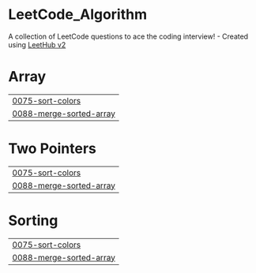 # LeetCode_Algorithm
A collection of LeetCode questions to ace the coding interview! - Created using [LeetHub v2](https://github.com/arunbhardwaj/LeetHub-2.0)


# Array
|  |
| ------- |
| [0075-sort-colors](https://github.com/sgchoo/LeetCode_Algorithm/tree/master/0075-sort-colors) |
| [0088-merge-sorted-array](https://github.com/sgchoo/LeetCode_Algorithm/tree/master/0088-merge-sorted-array) |
# Two Pointers
|  |
| ------- |
| [0075-sort-colors](https://github.com/sgchoo/LeetCode_Algorithm/tree/master/0075-sort-colors) |
| [0088-merge-sorted-array](https://github.com/sgchoo/LeetCode_Algorithm/tree/master/0088-merge-sorted-array) |
# Sorting
|  |
| ------- |
| [0075-sort-colors](https://github.com/sgchoo/LeetCode_Algorithm/tree/master/0075-sort-colors) |
| [0088-merge-sorted-array](https://github.com/sgchoo/LeetCode_Algorithm/tree/master/0088-merge-sorted-array) |